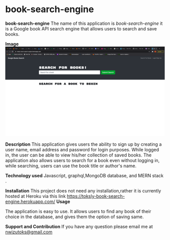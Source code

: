 # book-search-engine
<strong>book-search-engine</strong>
The name of this application is <i>book-search-engine</i> it is a Google book API search engine that allows users to search and save books.

<strong>Image</strong>
![](images/screenShot.png)

<strong>Description</strong>
This application gives users the ability to sign up by creating a user name, email address and password for login purposes. While logged in, the user can be able to view his/her collection of saved books. The application also allows users to search for a book even without logging in, while searching, users can use the book title  or author's name.

<strong>Technology used</strong>
 Javascript, graphql,MongoDB database, and MERN stack . 

<strong>Installation</strong>
This project does not need any installation,rather it is currently hosted at Heroku via this link https://toksly-book-search-engine.herokuapp.com/
<strong>Usage</strong>

The application is easy to use. It allows users to find any book of their choice in the database, and gives them the option of saving same.

<strong>Support and Contribution</strong>
If you have any question please email me at nwizutoks@gmail.com
